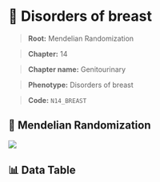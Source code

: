 # 🧪 Disorders of breast

> **Root:** Mendelian Randomization

> **Chapter:** 14  

> **Chapter name:** Genitourinary

> **Phenotype:** Disorders of breast  

> **Code:** `N14_BREAST`

## 🧬 Mendelian Randomization  

<img src="/MR/Figures/Forward/N14_BREAST.png"/>

## 📊 Data Table

<CsvTableMRF src="/public/MR/Data/Forward/N14_BREAST.csv"/>

